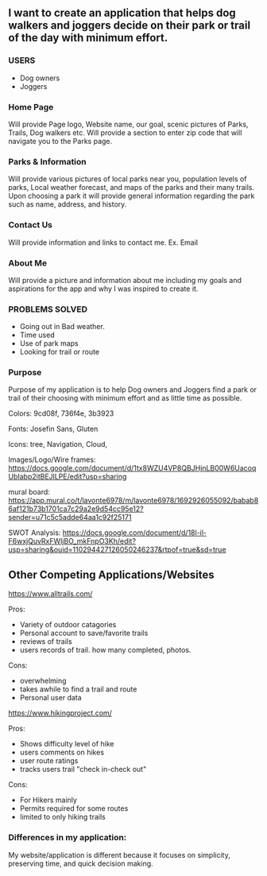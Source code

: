 ## I want to create an application that helps dog walkers and joggers decide on their park or trail of the day with minimum effort.


### USERS
- Dog owners
- Joggers



### Home Page

Will provide Page logo, Website name, our goal, scenic pictures of Parks, Trails, Dog walkers etc.
Will provide a section to enter zip code that will navigate you to the Parks page.

### Parks & Information
Will provide various pictures of local parks near you, population levels of parks, Local weather forecast, and maps of the parks and their many trails.
Upon choosing a park it will provide general information regarding the park such as name, address, and history.

### Contact Us
Will provide information and links to contact me.
Ex. Email

### About Me
Will provide a picture and information about me including my goals and aspirations for the app and why I was inspired to create it.

### PROBLEMS SOLVED
- Going out in Bad weather.
- Time used
- Use of park maps
- Looking for trail or route





### Purpose
Purpose of my application is to help Dog owners and Joggers find a park or trail of their choosing with minimum effort and as little time as possible.

Colors: 9cd08f, 736f4e, 3b3923

Fonts: Josefin Sans, Gluten

Icons: tree,<i class="fa-solid fa-tree" style="color: #9cd08f;"></i>
Navigation,<i class="fa-solid fa-route" style="color: #3b3923;"></i>
Cloud,<i class="fa-regular fa-cloud" style="color: #736f4e;"></i>

Images/Logo/Wire frames: https://docs.google.com/document/d/1tx8WZU4VP8QBJHjnLB00W6UacoqUbIabp2itBEJlLPE/edit?usp=sharing

mural board: https://app.mural.co/t/lavonte6978/m/lavonte6978/1692926055092/babab86af121b73b1701ca7c29a2e9d54cc95e12?sender=u71c5c5adde64aa1c92f25171

SWOT Analysis: https://docs.google.com/document/d/18l-il-F6wxjQuvRxFWljBO_mkFnpO3Kh/edit?usp=sharing&ouid=110294427126050246237&rtpof=true&sd=true






## Other Competing Applications/Websites
https://www.alltrails.com/


Pros:

- Variety of outdoor catagories
- Personal account to save/favorite trails
- reviews of trails
- users records of trail. how many completed, photos.


Cons:

- overwhelming
- takes awhile to find a trail and route
- Personal user data

https://www.hikingproject.com/

Pros:
- Shows difficulty level of hike
- users comments on hikes
- user route ratings
- tracks users trail "check in-check out"

Cons:
- For Hikers mainly
- Permits required for some routes
- limited to only hiking trails


### Differences in my application:
My website/application is different because it focuses on simplicity, preserving time, and quick decision making.
